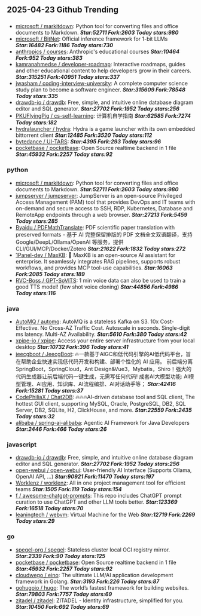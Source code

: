 ## 2025-04-23 Github Trending

### 
* [microsoft / markitdown](https://github.com/microsoft/markitdown): Python tool for converting files and office documents to Markdown. ***Star:52711 Fork:2603 Today stars:980***
* [microsoft / BitNet](https://github.com/microsoft/BitNet): Official inference framework for 1-bit LLMs ***Star:16482 Fork:1186 Today stars:730***
* [anthropics / courses](https://github.com/anthropics/courses): Anthropic's educational courses ***Star:10464 Fork:952 Today stars:383***
* [kamranahmedse / developer-roadmap](https://github.com/kamranahmedse/developer-roadmap): Interactive roadmaps, guides and other educational content to help developers grow in their careers. ***Star:315251 Fork:40951 Today stars:337***
* [jwasham / coding-interview-university](https://github.com/jwasham/coding-interview-university): A complete computer science study plan to become a software engineer. ***Star:315609 Fork:78548 Today stars:335***
* [drawdb-io / drawdb](https://github.com/drawdb-io/drawdb): Free, simple, and intuitive online database diagram editor and SQL generator. ***Star:27702 Fork:1952 Today stars:256***
* [PKUFlyingPig / cs-self-learning](https://github.com/PKUFlyingPig/cs-self-learning): 计算机自学指南 ***Star:62585 Fork:7274 Today stars:182***
* [hydralauncher / hydra](https://github.com/hydralauncher/hydra): Hydra is a game launcher with its own embedded bittorrent client ***Star:12485 Fork:3520 Today stars:112***
* [bytedance / UI-TARS](https://github.com/bytedance/UI-TARS):  ***Star:4395 Fork:293 Today stars:96***
* [pocketbase / pocketbase](https://github.com/pocketbase/pocketbase): Open Source realtime backend in 1 file ***Star:45932 Fork:2257 Today stars:92***

### python
* [microsoft / markitdown](https://github.com/microsoft/markitdown): Python tool for converting files and office documents to Markdown. ***Star:52711 Fork:2603 Today stars:980***
* [jumpserver / jumpserver](https://github.com/jumpserver/jumpserver): JumpServer is an open-source Privileged Access Management (PAM) tool that provides DevOps and IT teams with on-demand and secure access to SSH, RDP, Kubernetes, Database and RemoteApp endpoints through a web browser. ***Star:27213 Fork:5459 Today stars:285***
* [Byaidu / PDFMathTranslate](https://github.com/Byaidu/PDFMathTranslate): PDF scientific paper translation with preserved formats - 基于 AI 完整保留排版的 PDF 文档全文双语翻译，支持 Google/DeepL/Ollama/OpenAI 等服务，提供 CLI/GUI/MCP/Docker/Zotero ***Star:21622 Fork:1832 Today stars:272***
* [1Panel-dev / MaxKB](https://github.com/1Panel-dev/MaxKB): 💬 MaxKB is an open-source AI assistant for enterprise. It seamlessly integrates RAG pipelines, supports robust workflows, and provides MCP tool-use capabilities. ***Star:16063 Fork:2085 Today stars:189***
* [RVC-Boss / GPT-SoVITS](https://github.com/RVC-Boss/GPT-SoVITS): 1 min voice data can also be used to train a good TTS model! (few shot voice cloning) ***Star:44856 Fork:4986 Today stars:116***

### java
* [AutoMQ / automq](https://github.com/AutoMQ/automq): AutoMQ is a stateless Kafka on S3. 10x Cost-Effective. No Cross-AZ Traffic Cost. Autoscale in seconds. Single-digit ms latency. Multi-AZ Availability. ***Star:5610 Fork:380 Today stars:42***
* [xpipe-io / xpipe](https://github.com/xpipe-io/xpipe): Access your entire server infrastructure from your local desktop ***Star:10732 Fork:396 Today stars:41***
* [jeecgboot / JeecgBoot](https://github.com/jeecgboot/JeecgBoot): 🔥一款基于AIGC和低代码引擎的AI低代码平台，旨在帮助企业快速实现低代码开发和构建、部署个性化的 AI 应用。 前后端分离 SpringBoot，SpringCloud，Ant Design&Vue3，Mybatis，Shiro！强大的代码生成器让前后端代码一键生成，无需写任何代码! 成套AI大模型功能: AI模型管理、AI应用、知识库、AI流程编排、AI对话助手等； ***Star:42416 Fork:15281 Today stars:37***
* [CodePhiliaX / Chat2DB](https://github.com/CodePhiliaX/Chat2DB): 🔥🔥🔥AI-driven database tool and SQL client, The hottest GUI client, supporting MySQL, Oracle, PostgreSQL, DB2, SQL Server, DB2, SQLite, H2, ClickHouse, and more. ***Star:22559 Fork:2435 Today stars:32***
* [alibaba / spring-ai-alibaba](https://github.com/alibaba/spring-ai-alibaba): Agentic AI Framework for Java Developers ***Star:2446 Fork:466 Today stars:26***

### javascript
* [drawdb-io / drawdb](https://github.com/drawdb-io/drawdb): Free, simple, and intuitive online database diagram editor and SQL generator. ***Star:27702 Fork:1952 Today stars:256***
* [open-webui / open-webui](https://github.com/open-webui/open-webui): User-friendly AI Interface (Supports Ollama, OpenAI API, ...) ***Star:90921 Fork:11470 Today stars:197***
* [Worklenz / worklenz](https://github.com/Worklenz/worklenz): All in one project management tool for efficient teams ***Star:1505 Fork:119 Today stars:154***
* [f / awesome-chatgpt-prompts](https://github.com/f/awesome-chatgpt-prompts): This repo includes ChatGPT prompt curation to use ChatGPT and other LLM tools better. ***Star:123369 Fork:16518 Today stars:70***
* [leaningtech / webvm](https://github.com/leaningtech/webvm): Virtual Machine for the Web ***Star:12719 Fork:2269 Today stars:29***

### go
* [spegel-org / spegel](https://github.com/spegel-org/spegel): Stateless cluster local OCI registry mirror. ***Star:2339 Fork:90 Today stars:125***
* [pocketbase / pocketbase](https://github.com/pocketbase/pocketbase): Open Source realtime backend in 1 file ***Star:45932 Fork:2257 Today stars:92***
* [cloudwego / eino](https://github.com/cloudwego/eino): The ultimate LLM/AI application development framework in Golang. ***Star:3193 Fork:226 Today stars:87***
* [gohugoio / hugo](https://github.com/gohugoio/hugo): The world’s fastest framework for building websites. ***Star:79803 Fork:7757 Today stars:69***
* [zitadel / zitadel](https://github.com/zitadel/zitadel): ZITADEL - Identity infrastructure, simplified for you. ***Star:10450 Fork:692 Today stars:69***
